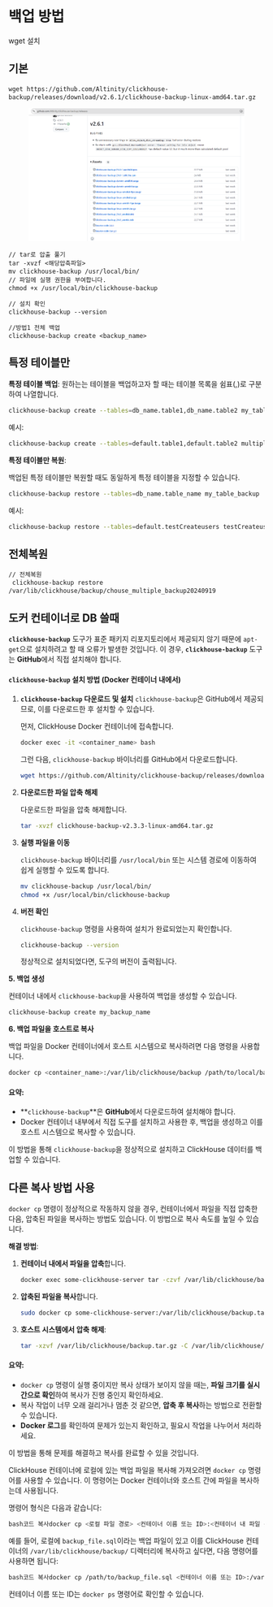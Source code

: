 # 백업 방법

wget 설치



## **기본**

```
wget https://github.com/Altinity/clickhouse-backup/releases/download/v2.6.1/clickhouse-backup-linux-amd64.tar.gz

```

<figure><img src=".gitbook/assets/image (3).png" alt=""><figcaption></figcaption></figure>



```
// tar로 압출 풀기
tar -xvzf <해당압축파일>
mv clickhouse-backup /usr/local/bin/
// 파일에 실행 권한을 부여합니다.
chmod +x /usr/local/bin/clickhouse-backup
```



```
// 설치 확인 
clickhouse-backup --version
```



```
//방법1 전체 백업
clickhouse-backup create <backup_name>

```



## 특정 테이블만



**특정 테이블 백업**: 원하는는 테이블을 백업하고자 할 때는 테이블 목록을 쉼표(,)로 구분하여 나열합니다.

```bash
clickhouse-backup create --tables=db_name.table1,db_name.table2 my_tables_backup
```

예시:

```bash
clickhouse-backup create --tables=default.table1,default.table2 multiple_tables_backup
```



**특정 테이블만 복원**:

백업된 특정 테이블만 복원할 때도 동일하게 특정 테이블을 지정할 수 있습니다.

```bash
clickhouse-backup restore --tables=db_name.table_name my_table_backup
```

예시:

```bash
clickhouse-backup restore --tables=default.testCreateusers testCreateusers_backup
```

##

## 전체복원

```
// 전체복원
 clickhouse-backup restore /var/lib/clickhouse/backup/chouse_multiple_backup20240919
```

## **도커 컨테이너로 DB 쓸때**

**`clickhouse-backup`** 도구가 표준 패키지 리포지토리에서 제공되지 않기 때문에 `apt-get`으로 설치하려고 할 때 오류가 발생한 것입니다. 이 경우, **`clickhouse-backup`** 도구는 **GitHub**에서 직접 설치해야 합니다.

#### `clickhouse-backup` 설치 방법 (Docker 컨테이너 내에서)

1.  **`clickhouse-backup` 다운로드 및 설치** `clickhouse-backup`은 GitHub에서 제공되므로, 이를 다운로드한 후 설치할 수 있습니다.

    먼저, ClickHouse Docker 컨테이너에 접속합니다.

    ```bash
    docker exec -it <container_name> bash
    ```

    그런 다음, `clickhouse-backup` 바이너리를 GitHub에서 다운로드합니다.

    ```bash
    wget https://github.com/Altinity/clickhouse-backup/releases/download/v2.3.3/clickhouse-backup-v2.3.3-linux-amd64.tar.gz
    ```
2.  **다운로드한 파일 압축 해제**

    다운로드한 파일을 압축 해제합니다.

    ```bash
    tar -xvzf clickhouse-backup-v2.3.3-linux-amd64.tar.gz
    ```
3.  **실행 파일을 이동**

    `clickhouse-backup` 바이너리를 `/usr/local/bin` 또는 시스템 경로에 이동하여 쉽게 실행할 수 있도록 합니다.

    ```bash
    mv clickhouse-backup /usr/local/bin/
    chmod +x /usr/local/bin/clickhouse-backup
    ```
4.  **버전 확인**

    `clickhouse-backup` 명령을 사용하여 설치가 완료되었는지 확인합니다.

    ```bash
    clickhouse-backup --version
    ```

    정상적으로 설치되었다면, 도구의 버전이 출력됩니다.

**5. 백업 생성**

컨테이너 내에서 `clickhouse-backup`을 사용하여 백업을 생성할 수 있습니다.

```bash
clickhouse-backup create my_backup_name
```





**6. 백업 파일을 호스트로 복사**

백업 파일을 Docker 컨테이너에서 호스트 시스템으로 복사하려면 다음 명령을 사용합니다.

```bash
docker cp <container_name>:/var/lib/clickhouse/backup /path/to/local/backup/
```

#### 요약:

* \*\*`clickhouse-backup`\*\*은 **GitHub**에서 다운로드하여 설치해야 합니다.
* Docker 컨테이너 내부에서 직접 도구를 설치하고 사용한 후, 백업을 생성하고 이를 호스트 시스템으로 복사할 수 있습니다.

이 방법을 통해 `clickhouse-backup`을 정상적으로 설치하고 ClickHouse 데이터를 백업할 수 있습니다.







## **다른 복사 방법 사용**&#x20;

`docker cp` 명령이 정상적으로 작동하지 않을 경우, 컨테이너에서 파일을 직접 압축한 다음, 압축된 파일을 복사하는 방법도 있습니다. 이 방법으로 복사 속도를 높일 수 있습니다.

**해결 방법**:

1.  **컨테이너 내에서 파일을 압축**합니다.

    ```bash
    docker exec some-clickhouse-server tar -czvf /var/lib/clickhouse/backup.tar.gz /var/lib/clickhouse/backup/chouse_multiple_backup20240919
    ```
2.  **압축된 파일을 복사**합니다.

    ```bash
    sudo docker cp some-clickhouse-server:/var/lib/clickhouse/backup.tar.gz /var/lib/clickhouse/
    ```
3.  **호스트 시스템에서 압축 해제**:

    ```bash
    tar -xzvf /var/lib/clickhouse/backup.tar.gz -C /var/lib/clickhouse/
    ```

#### 요약:

* `docker cp` 명령이 실행 중이지만 복사 상태가 보이지 않을 때는, **파일 크기를 실시간으로 확인**하여 복사가 진행 중인지 확인하세요.
* 복사 작업이 너무 오래 걸리거나 멈춘 것 같으면, **압축 후 복사**하는 방법으로 전환할 수 있습니다.
* **Docker 로그**를 확인하여 문제가 있는지 확인하고, 필요시 작업을 나누어서 처리하세요.

이 방법을 통해 문제를 해결하고 복사를 완료할 수 있을 것입니다.





ClickHouse 컨테이너에 로컬에 있는 백업 파일을 복사해 가져오려면 `docker cp` 명령어를 사용할 수 있습니다. 이 명령어는 Docker 컨테이너와 호스트 간에 파일을 복사하는데 사용됩니다.

명령어 형식은 다음과 같습니다:

```bash
bash코드 복사docker cp <로컬 파일 경로> <컨테이너 이름 또는 ID>:<컨테이너 내 파일 경로>
```

예를 들어, 로컬에 `backup_file.sql`이라는 백업 파일이 있고 이를 ClickHouse 컨테이너의 `/var/lib/clickhouse/backup/` 디렉터리에 복사하고 싶다면, 다음 명령어를 사용하면 됩니다:

```bash
bash코드 복사docker cp /path/to/backup_file.sql <컨테이너 이름 또는 ID>:/var/lib/clickhouse/backup/
```

컨테이너 이름 또는 ID는 `docker ps` 명령어로 확인할 수 있습니다.
